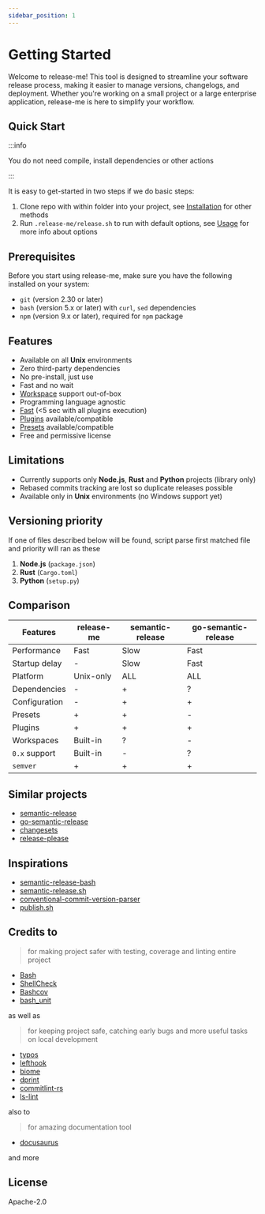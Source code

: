 ```yaml
---
sidebar_position: 1
---
```


# Getting Started

Welcome to release-me! This tool is designed to streamline your software release process, making it easier to manage versions, changelogs, and deployment. Whether you're working on a small project or a large enterprise application, release-me is here to simplify your workflow.

## Quick Start

:::info

You do not need compile, install dependencies or other actions

:::

It is easy to get-started in two steps if we do basic steps:

1. Clone repo with within folder into your project, see [Installation](./INSTALLATION.md) for other methods
2. Run `.release-me/release.sh` to run with default options, see [Usage](./USAGE.md) for more info about options

## Prerequisites

Before you start using release-me, make sure you have the following installed on your system:

- `git` (version 2.30 or later)
- `bash` (version 5.x or later) with `curl`, `sed` dependencies
- `npm` (version 9.x or later), required for `npm` package

## Features

- Available on all **Unix** environments
- Zero third-party dependencies
- No pre-install, just use
- Fast and no wait
- [Workspace](./features/WORKSPACE.md) support out-of-box
- Programming language agnostic
- [Fast](./BENCHMARK.md) (<5 sec with all plugins execution)
- [Plugins](./category/plugins) available/compatible
- [Presets](./PRESETS.md) available/compatible
- Free and permissive license

## Limitations

- Currently supports only **Node.js**, **Rust** and **Python** projects (library only)
- Rebased commits tracking are lost so duplicate releases possible
- Available only in **Unix** environments (no Windows support yet)

## Versioning priority

If one of files described below will be found, script parse first matched file and priority will ran as these

1. **Node.js** (`package.json`)
2. **Rust** (`Cargo.toml`)
3. **Python** (`setup.py`)

## Comparison

| Features      | release-me | semantic-release | go-semantic-release |
| ------------- | ---------- | ---------------- | ------------------- |
| Performance   | Fast       | Slow             | Fast                |
| Startup delay | -          | Slow             | Fast                |
| Platform      | Unix-only  | ALL              | ALL                 |
| Dependencies  | -          | +                | ?                   |
| Configuration | -          | +                | +                   |
| Presets       | +          | +                | -                   |
| Plugins       | +          | +                | +                   |
| Workspaces    | Built-in   | ?                | -                   |
| `0.x` support | Built-in   | -                | ?                   |
| `semver`      | +          | +                | +                   |

## Similar projects

- [semantic-release](https://semantic-release.gitbook.io)
- [go-semantic-release](https://github.com/go-semantic-release/semantic-release)
- [changesets](https://github.com/changesets/changesets)
- [release-please](https://github.com/googleapis/release-please)

## Inspirations

- [semantic-release-bash](https://gitlab.com/mccleanp/semantic-release-bash)
- [semantic-release.sh](https://github.com/itninja-hue/semantic-release.sh)
- [conventional-commit-version-parser](https://github.com/djaustin/conventional-commit-parser)
- [publish.sh](https://gist.github.com/shuckster/246e3d5f98d51d20cdf00ade25029d04)

## Credits to

> for making project safer with testing, coverage and linting entire project

- [Bash](https://www.gnu.org/software/bash)
- [ShellCheck](https://github.com/koalaman/shellcheck)
- [Bashcov](https://github.com/infertux/bashcov)
- [bash_unit](https://github.com/pgrange/bash_unit)

as well as

> for keeping project safe, catching early bugs and more useful tasks on local development

- [typos](https://github.com/crate-ci/typos)
- [lefthook](https://github.com/evilmartians/lefthook)
- [biome](https://github.com/biomejs/biome)
- [dprint](https://github.com/dprint/dprint)
- [commitlint-rs](https://github.com/KeisukeYamashita/commitlint-rs)
- [ls-lint](https://github.com/loeffel-io/ls-lint)

also to

> for amazing documentation tool

- [docusaurus](https://github.com/facebook/docusaurus)

and more

## License

Apache-2.0
